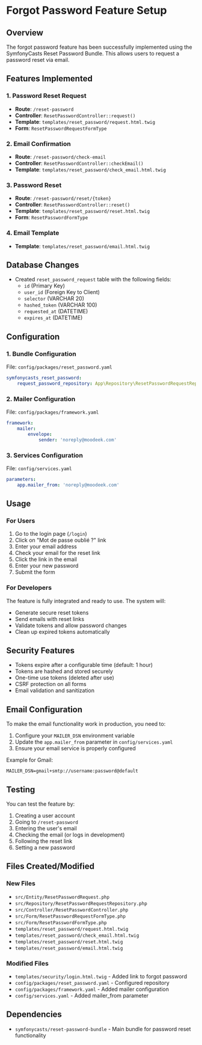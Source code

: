 # Forgot Password Feature Setup

## Overview
The forgot password feature has been successfully implemented using the SymfonyCasts Reset Password Bundle. This allows users to request a password reset via email.

## Features Implemented

### 1. Password Reset Request
- **Route**: `/reset-password`
- **Controller**: `ResetPasswordController::request()`
- **Template**: `templates/reset_password/request.html.twig`
- **Form**: `ResetPasswordRequestFormType`

### 2. Email Confirmation
- **Route**: `/reset-password/check-email`
- **Controller**: `ResetPasswordController::checkEmail()`
- **Template**: `templates/reset_password/check_email.html.twig`

### 3. Password Reset
- **Route**: `/reset-password/reset/{token}`
- **Controller**: `ResetPasswordController::reset()`
- **Template**: `templates/reset_password/reset.html.twig`
- **Form**: `ResetPasswordFormType`

### 4. Email Template
- **Template**: `templates/reset_password/email.html.twig`

## Database Changes
- Created `reset_password_request` table with the following fields:
  - `id` (Primary Key)
  - `user_id` (Foreign Key to Client)
  - `selector` (VARCHAR 20)
  - `hashed_token` (VARCHAR 100)
  - `requested_at` (DATETIME)
  - `expires_at` (DATETIME)

## Configuration

### 1. Bundle Configuration
File: `config/packages/reset_password.yaml`
```yaml
symfonycasts_reset_password:
    request_password_repository: App\Repository\ResetPasswordRequestRepository
```

### 2. Mailer Configuration
File: `config/packages/framework.yaml`
```yaml
framework:
    mailer:
        envelope:
            sender: 'noreply@moodeek.com'
```

### 3. Services Configuration
File: `config/services.yaml`
```yaml
parameters:
    app.mailer_from: 'noreply@moodeek.com'
```

## Usage

### For Users
1. Go to the login page (`/login`)
2. Click on "Mot de passe oublié ?" link
3. Enter your email address
4. Check your email for the reset link
5. Click the link in the email
6. Enter your new password
7. Submit the form

### For Developers
The feature is fully integrated and ready to use. The system will:
- Generate secure reset tokens
- Send emails with reset links
- Validate tokens and allow password changes
- Clean up expired tokens automatically

## Security Features
- Tokens expire after a configurable time (default: 1 hour)
- Tokens are hashed and stored securely
- One-time use tokens (deleted after use)
- CSRF protection on all forms
- Email validation and sanitization

## Email Configuration
To make the email functionality work in production, you need to:

1. Configure your `MAILER_DSN` environment variable
2. Update the `app.mailer_from` parameter in `config/services.yaml`
3. Ensure your email service is properly configured

Example for Gmail:
```env
MAILER_DSN=gmail+smtp://username:password@default
```

## Testing
You can test the feature by:
1. Creating a user account
2. Going to `/reset-password`
3. Entering the user's email
4. Checking the email (or logs in development)
5. Following the reset link
6. Setting a new password

## Files Created/Modified

### New Files
- `src/Entity/ResetPasswordRequest.php`
- `src/Repository/ResetPasswordRequestRepository.php`
- `src/Controller/ResetPasswordController.php`
- `src/Form/ResetPasswordRequestFormType.php`
- `src/Form/ResetPasswordFormType.php`
- `templates/reset_password/request.html.twig`
- `templates/reset_password/check_email.html.twig`
- `templates/reset_password/reset.html.twig`
- `templates/reset_password/email.html.twig`

### Modified Files
- `templates/security/login.html.twig` - Added link to forgot password
- `config/packages/reset_password.yaml` - Configured repository
- `config/packages/framework.yaml` - Added mailer configuration
- `config/services.yaml` - Added mailer_from parameter

## Dependencies
- `symfonycasts/reset-password-bundle` - Main bundle for password reset functionality 